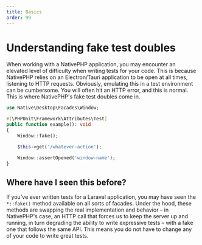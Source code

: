 ```yaml
---
title: Basics
order: 99
---
```


# Understanding fake test doubles

When working with a NativePHP application, you may encounter an elevated level of difficulty when writing tests for your code.
This is because NativePHP relies on an Electron/Tauri application to be open at all times, listening to HTTP requests. Obviously,
emulating this in a test environment can be cumbersome. You will often hit an HTTP error, and this is normal. This is where
NativePHP's fake test doubles come in.

```php
use Native\Desktop\Facades\Window;

#[\PHPUnit\Framework\Attributes\Test]
public function example(): void
{
    Window::fake();

    $this->get('/whatever-action');

    Window::assertOpened('window-name');
}
```

## Where have I seen this before?

If you've ever written tests for a Laravel application, you may have seen the `*::fake()` method available on
all sorts of facades. Under the hood, these methods are swapping the real implementation and behavior – in NativePHP's case,
an HTTP call that forces us to keep the server up and running, in turn degrading the ability to write expressive tests – with a fake one
that follows the same API. This means you do not have to change any of your code to write great tests.
